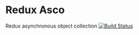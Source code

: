 # Redux Asco
Redux asynchronous object collection
[![Build Status](https://travis-ci.org/oligus/redux-asco.svg?branch=master)](https://travis-ci.org/oligus/redux-asco)

